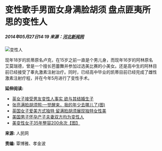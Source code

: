 # 变性歌手男面女身满脸胡须 盘点匪夷所思的变性人

##### 2014年05月27日14:19 来源：[河北新闻网](http://photo.hebnews.cn/2014-01/26/content_3752929.htm)

![变性人](http://www.people.com.cn/mediafile/pic/20140527/31/2508441073377142635.jpg)

现年18岁的凯蒂原名卢克，在15岁之前一直是个男儿身，而现年16岁的阿林原名艾莫瑞德，曾是一个擅长芭蕾舞并参加过选美比赛的小美女。还是高中生的阿林目前已经接受了睾丸激素注射治疗。同时，已经高中毕业的凯蒂目前已经完成了雌性激素注射疗程，并在今年5月进行了变性手术。

**延伸阅读:**

- [英女子接受男友变性人事实 欲与其结婚生子](http://chinese.people.com.cn/n/2014/1119/c42309-26051439.html)
- [张亮满脸胡须照:一觉醒来，我的年少去哪儿了(图)](http://ent.people.com.cn/n/2014/0508/c1012-24992116.html)
- [英国女子爱美方式独特 留满脸胡须展现独特女性美](http://travel.people.com.cn/n/2014/0218/c41570-24388978.html)
- [美国男子怀孕产子夫妻双方均为变性人](http://health.people.com.cn/n/2014/0217/c14739-24381137.html)
- [美变性女子35年整容200余次【图】](http://health.people.com.cn/n/2014/0214/c14739-24363924.html)

**来源:** 人民网

**责编:** 覃博雅、孝金波
<!-- tcd_original_link http://world.people.com.cn/n/2014/0527/c1002-25071424-12.html -->
